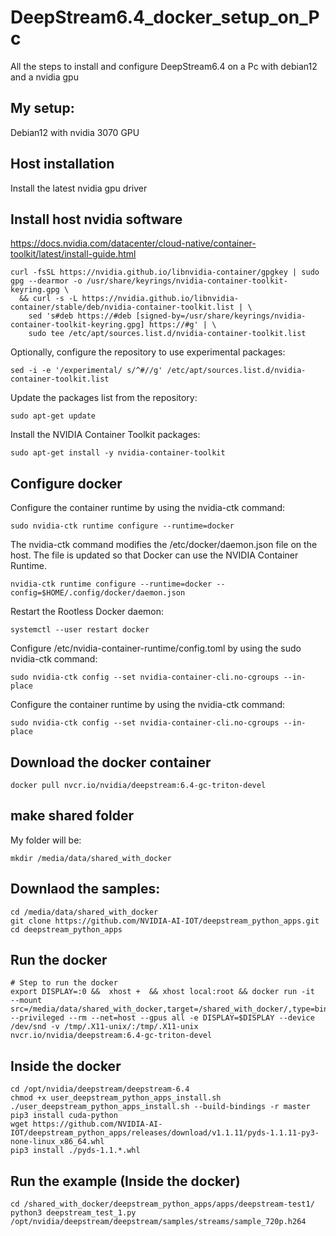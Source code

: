 # DeepStream6.4_docker_setup_on_Pc
All the steps to install and configure DeepStream6.4 on a Pc with debian12 and a nvidia gpu 
## My setup:
Debian12 with nvidia 3070 GPU

## Host installation
Install the latest nvidia gpu driver

## Install host nvidia software
https://docs.nvidia.com/datacenter/cloud-native/container-toolkit/latest/install-guide.html
```
curl -fsSL https://nvidia.github.io/libnvidia-container/gpgkey | sudo gpg --dearmor -o /usr/share/keyrings/nvidia-container-toolkit-keyring.gpg \
  && curl -s -L https://nvidia.github.io/libnvidia-container/stable/deb/nvidia-container-toolkit.list | \
    sed 's#deb https://#deb [signed-by=/usr/share/keyrings/nvidia-container-toolkit-keyring.gpg] https://#g' | \
    sudo tee /etc/apt/sources.list.d/nvidia-container-toolkit.list
```

Optionally, configure the repository to use experimental packages:
```
sed -i -e '/experimental/ s/^#//g' /etc/apt/sources.list.d/nvidia-container-toolkit.list
```
Update the packages list from the repository:
```
sudo apt-get update
```
Install the NVIDIA Container Toolkit packages:
```
sudo apt-get install -y nvidia-container-toolkit
```


## Configure docker

Configure the container runtime by using the nvidia-ctk command:
```
sudo nvidia-ctk runtime configure --runtime=docker
```

The nvidia-ctk command modifies the /etc/docker/daemon.json file on the host. The file is updated so that Docker can use the NVIDIA Container Runtime.
```
nvidia-ctk runtime configure --runtime=docker --config=$HOME/.config/docker/daemon.json
```

Restart the Rootless Docker daemon:
```
systemctl --user restart docker
```

Configure /etc/nvidia-container-runtime/config.toml by using the sudo nvidia-ctk command:
```
sudo nvidia-ctk config --set nvidia-container-cli.no-cgroups --in-place
```




Configure the container runtime by using the nvidia-ctk command:
```
sudo nvidia-ctk config --set nvidia-container-cli.no-cgroups --in-place
```



## Download the docker container

```
docker pull nvcr.io/nvidia/deepstream:6.4-gc-triton-devel
```

## make shared folder

My folder will be:
```
mkdir /media/data/shared_with_docker
```

## Downlaod the samples:
```
cd /media/data/shared_with_docker
git clone https://github.com/NVIDIA-AI-IOT/deepstream_python_apps.git
cd deepstream_python_apps

```

## Run the docker
```
# Step to run the docker
export DISPLAY=:0 &&  xhost +  && xhost local:root && docker run -it  --mount src=/media/data/shared_with_docker,target=/shared_with_docker/,type=bind --privileged --rm --net=host --gpus all -e DISPLAY=$DISPLAY --device /dev/snd -v /tmp/.X11-unix/:/tmp/.X11-unix nvcr.io/nvidia/deepstream:6.4-gc-triton-devel

```


## Inside the docker 
```
cd /opt/nvidia/deepstream/deepstream-6.4
chmod +x user_deepstream_python_apps_install.sh
./user_deepstream_python_apps_install.sh --build-bindings -r master
pip3 install cuda-python
wget https://github.com/NVIDIA-AI-IOT/deepstream_python_apps/releases/download/v1.1.11/pyds-1.1.11-py3-none-linux_x86_64.whl
pip3 install ./pyds-1.1.*.whl

```


## Run the example (Inside the docker)
```
cd /shared_with_docker/deepstream_python_apps/apps/deepstream-test1/
python3 deepstream_test_1.py /opt/nvidia/deepstream/deepstream/samples/streams/sample_720p.h264
```

